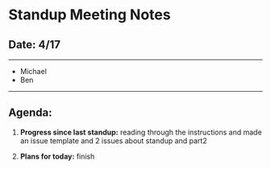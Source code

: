 # Standup Meeting Notes

## Date: 4/17

---
- Michael
- Ben
---

## Agenda:

1. **Progress since last standup:**
   reading through the instructions and made an issue template and 2 issues about standup and part2

2. **Plans for today:**
   finish

